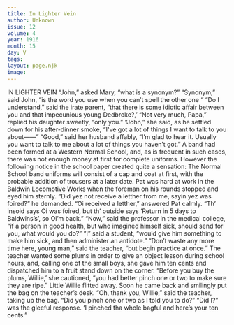 ```yaml
---
title: In Lighter Vein
author: Unknown
issue: 12
volume: 4
year: 1916
month: 15
day: V
tags:
layout: page.njk
image:
---
```

IN LIGHTER VEIN       “John,” asked Mary, “what is a synonym?”    “Synonym,” said John, “is the word you use when you can’t spell the other one “       “Do I understand,” said the irate parent, “that there is some idiotic affair between you and that impecunious young Dedbroke?,’    “Not very much, Papa,” replied his daughter sweetly, “only you.”      “John,” she said, as he settled down for his after-dinner smoke, “I've got a lot of things I want to talk to you about——”    “Good,” said her husband affably, “I’m glad to hear it. Usually you want to talk to me about a lot of things you haven’t got.”       A band had been formed at a Western Normal School, and, as is frequent in such cases, there was not enough money at first for complete uniforms. However the following notice in the school paper created quite a sensation:    The Normal Schoo! band uniforms will consist of a cap and coat at first, with the probable addition of trousers at a later date.       Pat was hard at work in the Baldwin Locomotive Works when the foreman on his rounds stopped and eyed him sternly.    “Did yez not receive a letther from me, sayin yez was foired?” he demanded.    “Oi received a letther,” answered Pat calmly. “Th’ insoid says Oi was foired, but th’ outside says ‘Return in 5 days to Baldwins’s’, so Oi’m back.”       “Now,” said the professor in the medical college, “if a person in good health, but who imagined himself sick, should send for you, what would you do?”    “I” said a student, “would give him something to make him sick, and then administer an antidote.”    “Don’t waste any more time here, young man,” said the teacher, “but begin practice at once.”       The teacher wanted some plums in order to give an object lesson during school hours, and, calling one of the small boys, she gave him ten cents and dispatched him to a fruit stand down on the corner.    “Before you buy the plums, Willie,’ she cautioned, “you had better pinch one or two to make sure they are ripe.”    Little Willie flitted away. Soon he came back and smilingly put the bag on the teacher’s desk.    “Oh, thank you, Willie,” said the teacher, taking up the bag. “Did you pinch one or two as I told you to do?”    “Did I?” was the gleeful response. ‘I pinched tha whole bagful and here’s your ten cents.”
